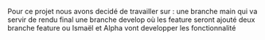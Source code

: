 Pour ce projet nous avons decidé de travailler sur :
une branche main qui va servir de rendu final
une branche develop où les feature seront ajouté 
deux branche feature ou Ismaël et Alpha vont developper les fonctionnalité 

